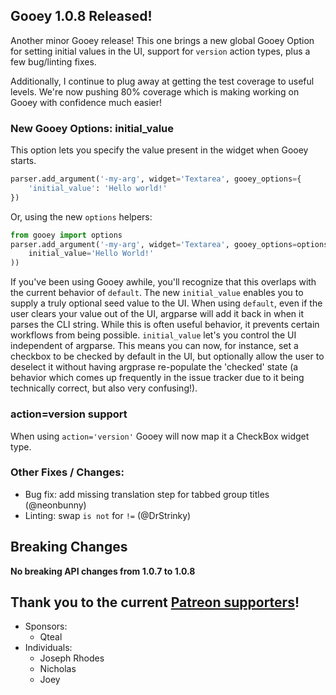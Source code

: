 ## Gooey 1.0.8 Released! 


Another minor Gooey release! This one brings a new global Gooey Option for setting initial values in the UI, support for `version` action types, plus a few bug/linting fixes.

Additionally, I continue to plug away at getting the test coverage to useful levels. We're now pushing 80% coverage which is making working on Gooey with confidence much easier!   


### New Gooey Options: initial_value 

This option lets you specify the value present in the widget when Gooey starts. 

```python
parser.add_argument('-my-arg', widget='Textarea', gooey_options={
    'initial_value': 'Hello world!'  
})
```

Or, using the new `options` helpers: 

```python
from gooey import options 
parser.add_argument('-my-arg', widget='Textarea', gooey_options=options.Textarea(
    initial_value='Hello World!'
))
```

If you've been using Gooey awhile, you'll recognize that this overlaps with the current behavior of `default`. The new `initial_value` enables you to supply a truly optional seed value to the UI. When using `default`, even if the user clears your value out of the UI, argparse will add it back in when it parses the CLI string. While this is often useful behavior, it prevents certain workflows from being possible. `initial_value` let's you control the UI independent of argparse. This means you can now, for instance, set a checkbox to be checked by default in the UI, but optionally allow the user to deselect it without having argprase re-populate the 'checked' state (a behavior which comes up frequently in the issue tracker due to it being technically correct, but also very confusing!). 


### action=version support 

When using `action='version'` Gooey will now map it a CheckBox widget type. 


### Other Fixes / Changes: 

 * Bug fix: add missing translation step for tabbed group titles (@neonbunny)
 * Linting: swap `is not` for `!=` (@DrStrinky) 


## Breaking Changes 

**No breaking API changes from 1.0.7 to 1.0.8**   


## Thank you to the current [Patreon supporters](https://www.patreon.com/chriskiehl)! 

* Sponsors: 
    * Qteal
* Individuals: 
    * Joseph Rhodes
    * Nicholas 
    * Joey
    

    
    
